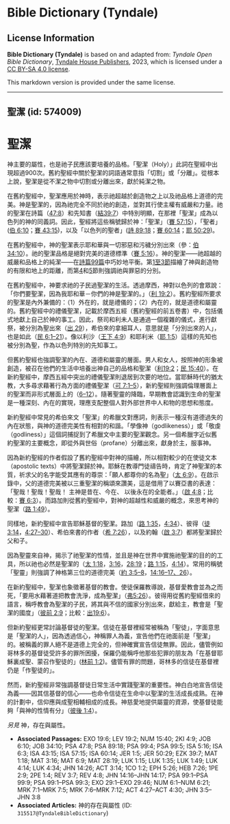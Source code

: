 # Bible Dictionary (Tyndale)

## License Information

**Bible Dictionary (Tyndale)** is based on and adapted from: _Tyndale Open Bible Dictionary_, [Tyndale House Publishers](https://tyndaleopenresources.com/), 2023, which is licensed under a [CC BY-SA 4.0 license](https://creativecommons.org/licenses/by-sa/4.0/legalcode.en).

This markdown version is provided under the same license.



--------------------------------

## 聖潔 (id: 574009)

聖潔
==

神主要的屬性，也是祂子民應該要培養的品格。「聖潔（Holy）」此詞在聖經中出現超過900次。舊約聖經中關於聖潔的詞語通常意指「切割」或「分離」。從根本上說，聖潔是從不潔之物中切割或分離出來，獻於純潔之物。

在舊約聖經中，聖潔應用於神時，表示祂超越於創造物之上以及祂品格上道德的完美。神是聖潔的，因為祂完全不同於祂的創造，並對其行使主權有威嚴和力量。祂的聖潔在詩篇（[47:8](https://ref.ly/Ps47:8)）和先知書（[結39:7](https://ref.ly/Ezek39:7)）中特別明顯，在那裡「聖潔」成為以色列的神的同義詞。因此，聖經將這些稱號歸於神：「聖潔」（[賽 57:15](https://ref.ly/Isa57:15)），「聖者」([伯 6:10](https://ref.ly/Job6:10)；[賽 43:15](https://ref.ly/Isa43:15))，以及「以色列的聖者」([詩 89:18](https://ref.ly/Ps89:18)；[賽 60:14](https://ref.ly/Isa60:14)；[耶 50:29](https://ref.ly/Jer50:29))。

在舊約聖經中，神的聖潔表示耶和華與一切邪惡和污穢分別出來（參：[伯34:10](https://ref.ly/Job34:10)）。祂的聖潔品格是絕對完美的道德標準（[賽 5:16](https://ref.ly/Isa5:16)）。神的聖潔——祂超越的威嚴和品格上的純潔——在[詩篇99篇](https://ref.ly/Ps99:1-Ps99:9)中巧妙地平衡。第[1至3節](https://ref.ly/Ps99:1-Ps99:3)描繪了神與創造物的有限和地上的距離，而第[4](https://ref.ly/Ps99:4)和[5](https://ref.ly/Ps99:5)節則強調祂與罪惡的分別。

在舊約聖經中，神要求祂的子民過聖潔的生活。透過摩西，神對以色列的會眾說：「你們要聖潔，因為我耶和華－你們的神是聖潔的。」（[利 19:2](https://ref.ly/Lev19:2)）。舊約聖經所要求的聖潔是內外兼備的：（1）外在的，就是禮儀的；（2）內在的，就是道德和屬靈的。舊約聖經中的禮儀聖潔，記載於摩西五經（舊約聖經的前五卷書）中，包括儀式地獻上自己於神的事工。因此，祭司和利未人是通過一個複雜的儀式，進行獻祭，被分別為聖出來（[出 29](https://ref.ly/Exod29:1-Exod29:46)），希伯來的拿細耳人，意思就是「分別出來的人」，也是如此（[民 6:1–21](https://ref.ly/Num6:1-Num6:21)）。像以利沙（[王下 4:9](https://ref.ly/2Kgs4:9)）和耶利米（[耶 1:5](https://ref.ly/Jer1:5)）這樣的先知也被分別為聖，作為以色列特別的先知事工。

但舊約聖經也強調聖潔的內在、道德和屬靈的層面。男人和女人，按照神的形象被創造，被召在他們的生活中培養出神自己的品格和聖潔（[利19:2](https://ref.ly/Lev19:2)；[民 15:40](https://ref.ly/Num15:40)）。在新約聖經中，摩西五經中突出的禮儀聖潔則退居到次要的地位。當耶穌時代的猶太教，大多尋求藉著行為方面的禮儀聖潔（[可 7:1–5](https://ref.ly/Mark7:1-Mark7:5)），新約聖經則強調倫理層面上的聖潔而非形式層面上的（[6–12](https://ref.ly/Mark7:6-Mark7:12)）。隨著聖靈的降臨，早期教會認識到生命的聖潔是一種深刻、內在的實現，理應支配整個人對外部世界中人和物的思想和態度。

新約聖經中常見的希伯來文「聖潔」的希臘文對應詞，則表示一種沒有道德過失的內在狀態，與神的道德完美性有相對的和諧。「學像神（godlikeness）」或「敬虔（godliness）」這個詞捕捉到了希臘文中主要的聖潔觀念。另一個希臘字近似舊約聖潔的主要概念，即從外與世俗（profane）分離出來，獻身於主，服事神。

因為新約聖經的作者假設了舊約聖經中對神的描繪，所以相對較少的在使徒文本（apostolic texts）中將聖潔歸於神。耶穌在教導門徒禱告時，肯定了神聖潔的本質，祈求父的名字能受其應有的尊崇：「願人都尊你的名為聖」（[太 6:9](https://ref.ly/Matt6:9)）。在啟示錄中，父的道德完美被以三重聖潔的稱頌來讚美，這是借用了以賽亞書的表達：「聖哉！聖哉！聖哉！ 主神是昔在、今在、 以後永在的全能者。」（[啟 4:8](https://ref.ly/Rev4:8)；比較：[賽 6:3](https://ref.ly/Isa6:3)）。而路加則從舊約聖經中，對神的超越性和威嚴的概念，來思考神的聖潔（[路 1:49](https://ref.ly/Luke1:49)）。

同樣地，新約聖經中宣告耶穌基督的聖潔。路加（[路 1:35](https://ref.ly/Luke1:35)，[4:34](https://ref.ly/Luke4:34)）、彼得（[徒 3:14](https://ref.ly/Acts3:14)，[4:27–30](https://ref.ly/Acts4:27-Acts4:30)）、希伯來書的作者（[希 7:26](https://ref.ly/Heb7:26)），以及約翰（[啟 3:7](https://ref.ly/Rev3:7)）都將聖潔歸於父和子。

因為聖靈來自神，揭示了祂聖潔的性情，並且是神在世界中實施祂聖潔的目的的工具，所以祂也必然是聖潔的（[太 1:18](https://ref.ly/Matt1:18)，[3:16](https://ref.ly/Matt3:16)，[28:19](https://ref.ly/Matt28:19)；[路 1:15](https://ref.ly/Luke1:15)，[4:14](https://ref.ly/Luke4:14)）。常用的稱號「聖靈」則強調了神格第三位的道德完美（[約 3:5–8](https://ref.ly/John3:5-John3:8)，[14:16–17、26](https://ref.ly/John14:16-John14:17,John14:26)）。

在新約聖經中，聖潔也象徵著基督的教會。使徒保羅教導說，基督愛教會並為之而死，「要用水藉著道把教會洗淨，成為聖潔」（[弗5:26](https://ref.ly/Eph5:26)）。彼得用從舊約聖經借來的語言，稱呼教會為聖潔的子民，將其與不信的國家分別出來，獻給主，教會是「聖潔的國度」（[彼前 2:9](https://ref.ly/1Pet2:9)；比較：[出19:6](https://ref.ly/Exod19:6)）。

但新約聖經更常討論基督徒的聖潔。信徒在基督裡經常被稱為「聖徒」，字面意思是「聖潔的人」，因為透過信心，神稱罪人為義，宣告他們在祂面前是「聖潔」的。被稱義的罪人絕不是道德上完全的，但神確實宣告信徒無罪。因此，儘管例如哥林多的基督徒受許多的罪所困擾，保羅仍能稱呼他那些犯罪的朋友為「在基督耶穌裏成聖、蒙召作聖徒的」([林前 1:2](https://ref.ly/1Cor1:2))。儘管有罪的問題，哥林多的信徒在基督裡仍是「作聖徒的」。

然而，新約聖經非常強調基督徒日常生活中實踐聖潔的重要性。神白白地宣告信徒為義——因其信基督的信心——也命令信徒在生命中以聖潔的生活成長成熟。在神的計劃中，信仰應與成聖相輔相成的成長。神慈愛地提供屬靈的資源，使基督徒能夠「與神的性情有分」（[彼後 1:4](https://ref.ly/2Pet1:4)）。

*另見* 神，存在與屬性。

* **Associated Passages:** EXO 19:6; LEV 19:2; NUM 15:40; 2KI 4:9; JOB 6:10; JOB 34:10; PSA 47:8; PSA 89:18; PSA 99:4; PSA 99:5; ISA 5:16; ISA 6:3; ISA 43:15; ISA 57:15; ISA 60:14; JER 1:5; JER 50:29; EZK 39:7; MAT 1:18; MAT 3:16; MAT 6:9; MAT 28:19; LUK 1:15; LUK 1:35; LUK 1:49; LUK 4:14; LUK 4:34; JHN 14:26; ACT 3:14; 1CO 1:2; EPH 5:26; HEB 7:26; 1PE 2:9; 2PE 1:4; REV 3:7; REV 4:8; JHN 14:16–JHN 14:17; PSA 99:1–PSA 99:9; PSA 99:1–PSA 99:3; EXO 29:1–EXO 29:46; NUM 6:1–NUM 6:21; MRK 7:1–MRK 7:5; MRK 7:6–MRK 7:12; ACT 4:27–ACT 4:30; JHN 3:5–JHN 3:8
* **Associated Articles:** 神的存在與屬性 (ID: `315517@TyndaleBibleDictionary`)

